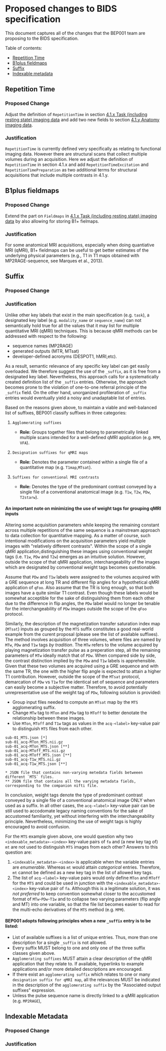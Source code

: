 # Proposed changes to BIDS specification

This document captures all of the changes that the BEP001 team are proposing to the BIDS specification.

Table of contents:

* [Repetition Time](#repetition-time)
* [B1plus fieldmaps](#b1plus-fieldmaps)
* [Suffix](#suffix)
* [Indexable metadata](#indexable-metadata)

## Repetition Time

### Proposed Change

Adjust the definition of `RepetitionTime` in section [4.1.x Task (including resting state) imaging data](https://github.com/bids-standard/bids-specification/blob/master/src/04-modality-specific-files/01-magnetic-resonance-imaging-data.md#task-including-resting-state-imaging-data) and add two new fields to section [4.1.y Anatomy imaging data](https://github.com/bids-standard/bids-specification/blob/master/src/04-modality-specific-files/01-magnetic-resonance-imaging-data.md#anatomy-imaging-data).

### Justification

`RepetitionTime` is currently defined very specifically as relating to functional imaging data.
However there are structural scans that collect multiple volumes during an acquisition.
Here we adjust the definition of `RepetitionTime` in section 4.1.x and add `RepetitionTimeExcitation` and `RepetitionTimePreparation` as two additional terms for structural acquisitions that include multiple contrasts in 4.1.y.

## B1plus fieldmaps

### Proposed Change

Extend the part on `Fieldmaps` in [4.1.x Task (including resting state) imaging data](https://github.com/bids-standard/bids-specification/blob/master/src/04-modality-specific-files/01-magnetic-resonance-imaging-data.md#task-including-resting-state-imaging-data) by also allowing
for storing B1+ fielmaps.

### Justification

For some anatomical MRI acquisitions, especially when doing quantiative MRI (qMRI), B1+ fieldmaps can be useful to get better estimates of the underlying physical parameters (e.g., T1 in T1 maps obtained with MP2RAGE-sequence, see Marques et al., 2013).

## Suffix 

### Proposed Change


### Justification 

Unlike other key labels that exist in the main specification (e.g. `task`), a designated key label (e.g. `modality_name` or `sequence_name`) can not semantically hold true for all the values that it may list for multiple quantitative MRI (qMRI) techniques. This is because qMRI methods can be addressed with respect to the following:
 * sequence names (MP2RAGE)
 * generated outputs (MTR, MTsat) 
 * developer-defined acronyms (DESPOT1, hMRI,etc). 
  
As a result, semantic relevance of any specific key label can get easily overloaded. We therefore suggest the use of the `_suffix`, as it is free from a designated key label. Nevertheless, this approach calls for a systematically created definition list of the `_suffix` entries. Otherwise, the approach becomes prone to the violation of one-to-one referral principle of the `_suffix` field. On the other hand, unorganized profileration of `_suffix` entries would eventually yield a noisy and unadaptable list of entries. 

Based on the reasons given above, to maintain a viable and well-balanced list of suffixes, BEP001 classify suffixes in three categories:

1. `Agglomerating suffixes` 
     * **Role:** Groups together files that belong to parametrically linked multiple scans intended for a well-defined qMRI application (e.g. `MPM`, `VFA`).

2. `Designation suffixes for qMRI maps` 
     * **Role:** Denotes the parameter contained within a single file of a quantitative map (e.g. `T1map`,`MTsat`).  

3. `Suffixes for conventional MRI contrasts`
     * **Role:** Denotes the type of the predominant contrast conveyed by a single file of a conventional anatomical image (e.g. `T1w`, `T2w`, `PDw`, `T2starw`). 

#### An important note on minimizing the use of weight tags for grouping qMRI inputs

Altering some acquisition parameters while keeping the remaining constant across multiple repetitions of the same sequence is a mainstream approach to data collection for quantitative mapping. As a matter of course, such intentional modifications on the acquisition parameters yield multiple images with "relatively different contrasts". Within the scope of a single qMRI application,distinguishing these images using conventional weight tags (i.e. `T1w`, `PDw` and `T2w`) emerges as an intuitive solution. However, outside the scope of that qMRI application, interchangeability of the images which are designated by conventional weight tags becomes questionable. 

Assume that `PDw` and `T1w` labels were assigned to the volumes acquired with a GRE sequence at long TR and different flip angles for a hypothetical qMRI application of `qFoo`. Also assume that the TR is long enough, so that both images have a quite similar T1 contrast. Even though these labels would be somewhat acceptible for the sake of distinguishing them from each other due to the difference in flip angles, the `PDw` label would no longer be tenable for the interchangeability of `PDw` images outside the scope of the `qFoo` protocol. 

Similarly, the description of the magnetization transfer saturation index map (`MTsat`) inputs as grouped by the `MTS` suffix constitutes a good real-world example from the curent proposal (please see the list of available suffixes). The method involves acquisition of three volumes, where files are named by `MTw`, `PDw` and `T1w` tags _by tradition_. The `MTw` refers to the volume acquired by playing magnetization transfer pulse as a preperation step, all the remaining parameters of `MTw` ideally match that of `PDw`. When compared side by side, the contrast distinction implied by the `PDw` and `T1w` labels is apprehensible. Given that these two volumes are acquired using a GRE sequence and with the same TR, the one with the higher flip angle is expected to attain a higher T1 contribution. However, outside the scope of the `MTsat` protocol, demarcation of `PDw` vs `T1w` for the identical set of sequence and parameters can easily become a subjective matter. Therefore, to avoid potentially unrepresentative use of the weight tag of `PDw`, following solution is provided: 

* Group input files needed to compute an `MTsat` map by the `MTS` agglomerating suffix.
* Change `MTw` tag to `MTon` and `PDw` tag to `MToff` to better denotate the relationship between these images.  
* Use `MTon`, `MToff` and `T1w` tags as values in the `acq-<label>` key-value pair to distinguish `MTS` files from each other.

```
sub-01_MTS.json [*]
sub-01_acq-MTon_MTS.nii.gz 
sub-01_acq-MTon_MTS.json [**]
sub-01_acq-MToff_MTS.nii.gz 
sub-01_acq-MToff_MTS.json [**]
sub-01_acq-T1w_MTS.nii.gz 
sub-01_acq-T1w_MTS.json [**]

* JSON file that contains non-varying metedata fields betweeen different `MTS` files. 
** JSON file that contains all the varying metadata fields, corresponding to the companion nifti file. 
```

In conclusion, weight tags denote the type of predominant contrast conveyed by a single file of a conventional anatomical image ONLY when used as a suffix. In all other cases,  the `acq-<label>` key-value pair can be still used to accodomate legacy naming conventions for the sake of accustomed familiarity, yet without interfering with the interchangeability principle. Nevertheless, minimizing the use of weight tags is highly encouraged to avoid confusion.  

For the `MTS` example given above, one would question why two `<indexable_metadata>-<index>` key-value pairs of `fa` and (a new key tag of) `mt` are not used to distinguish `MTS` images from each other? Answers to this question are:
1. `<indexable_metadata>-<index>` is applicable when the variable entries are _enumerable_. Whereas `mt` would attain  _categorical_ entries. Therefore, `mt` cannot be defined as a new key tag in the list of allowed key tags.
2. The list of `acq-<label>` key-value pairs would only define `MTon` and `MToff` for the `MTS` and could be used in junction with the `<indexable_metadata>-<index>` key-value pair of `fa`. Although this is a legitimate solution, it was _not preferred_ to keep convention somewhat closer to the accustomed format of `MTw`-`PDw`-`T1w` and to collapse two varying parameters (flip angle and MT) into one variable, so that the file list becomes easier to read for the multi-echo derivatives of the `MTS` method (e.g. `MPM`).              

#### BEP001 adopts following principles when a new `_suffix` entry is to be listed:

* List of available suffixes is a list of unique entries. Thus, more than one description for a single `_suffix` is not allowed. 
* Every suffix MUST belong to one and only one of the three suffix classes given above. 
* `Agglomerating suffixes` MUST attain a clear description of the qMRI application that they relate to. If available, hyperlinks to example applications and/or more detailed descriptions are encouraged.
* If there exist an `agglomerating suffix` which relates to one or many `designation suffix for qMRI map`, all the relevances MUST be indicated in the description of the `agglomerating suffix` by the "Associated output suffixes" expression.
* Unless the pulse sequence name is directly linked to a qMRI application (e.g. `MP2RAGE`),          




## Indexable Metadata 

### Proposed Change 

### Justification 

